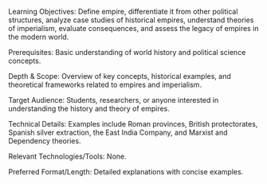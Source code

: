 Learning Objectives: Define empire, differentiate it from other political structures, analyze case studies of historical empires, understand theories of imperialism, evaluate consequences, and assess the legacy of empires in the modern world.

Prerequisites: Basic understanding of world history and political science concepts.

Depth & Scope: Overview of key concepts, historical examples, and theoretical frameworks related to empires and imperialism.

Target Audience: Students, researchers, or anyone interested in understanding the history and theory of empires.

Technical Details: Examples include Roman provinces, British protectorates, Spanish silver extraction, the East India Company, and Marxist and Dependency theories.

Relevant Technologies/Tools: None.

Preferred Format/Length: Detailed explanations with concise examples.
